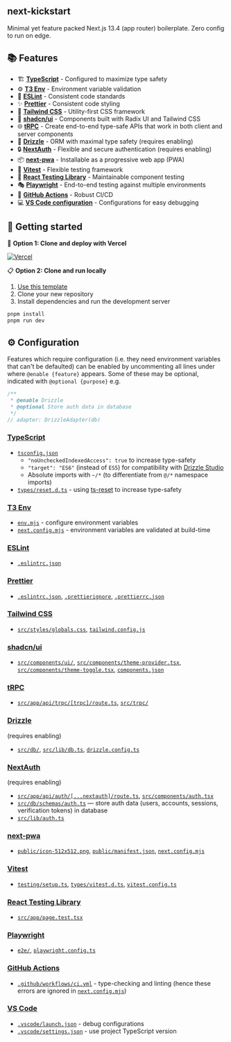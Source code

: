 ## next-kickstart

Minimal yet feature packed Next.js 13.4 (app router) boilerplate. Zero config to run on edge.

## 📚 Features

- 🏗️ [**TypeScript**](#typescript) - Configured to maximize type safety
- ⚙️ [**T3 Env**](#t3-env) - Environment variable validation
- 📏 [**ESLint**](#eslint) - Consistent code standards
- ✨ [**Prettier**](#prettier) - Consistent code styling
- 🎨 [**Tailwind CSS**](#tailwind-css) - Utility-first CSS framework
- 🧩 [**shadcn/ui**](#shadcnui) - Components built with Radix UI and Tailwind CSS
- 🌐 [**tRPC**](#trpc) - Create end-to-end type-safe APIs that work in both client and server components
- 💽 [**Drizzle**](#drizzle) - ORM with maximal type safety (requires enabling)
- 🔒 [**NextAuth**](#nextauth) - Flexible and secure authentication (requires enabling)
- 📦 [**next-pwa**](#next-pwa) - Installable as a progressive web app (PWA)
- 🧪 [**Vitest**](#vitest) - Flexible testing framework
- 🐙 [**React Testing Library**](#react-testing-library) - Maintainable component testing
- 🎭 [**Playwright**](#playwright) - End-to-end testing against multiple environments
- 🔄 [**GitHub Actions**](#github-actions) - Robust CI/CD
- 💻 [**VS Code configuration**](#vs-code) - Configurations for easy debugging

## 🌱 Getting started

🚀 **Option 1: Clone and deploy with Vercel**

[![Vercel](https://vercel.com/button)](https://vercel.com/new/clone?s=https%3A%2F%2Fgithub.com%2FSyhner%2Fnext-kickstart)

📋 **Option 2: Clone and run locally**

1. [Use this template](https://github.com/new?template_name=next-kickstart&template_owner=Syhner)
2. Clone your new repository
3. Install dependencies and run the development server

```sh
pnpm install
pnpm run dev
```

## ⚙️ Configuration

Features which require configuration (i.e. they need environment variables that can't be defaulted) can be enabled by uncommenting all lines under where `@enable {feature}` appears. Some of these may be optional, indicated with `@optional {purpose}` e.g.

```ts
/**
 * @enable Drizzle
 * @optional Store auth data in database
 */
// adapter: DrizzleAdapter(db)
```

### [TypeScript](https://www.typescriptlang.org/)

- [`tsconfig.json`](tsconfig.json)
  - `"noUncheckedIndexedAccess": true` to increase type-safety
  - `"target": "ES6"` (instead of `ES5`) for compatibility with [Drizzle Studio](https://orm.drizzle.team/drizzle-studio/overview)
  - Absolute imports with `~/*` (to differentiate from `@/*` namespace imports)
- [`types/reset.d.ts`](types/reset.d.ts) - using [ts-reset](https://github.com/total-typescript/ts-reset) to increase type-safety

### [T3 Env](https://github.com/t3-oss/t3-env)

- [`env.mjs`](env.mjs) - configure environment variables
- [`next.config.mjs`](next.config.mjs) - environment variables are validated at build-time

### [ESLint](https://eslint.org/)

- [`.eslintrc.json`](.eslintrc.json)

### [Prettier](https://prettier.io/)

- [`.eslintrc.json`](.eslintrc.json), [`.prettierignore`](.prettierignore), [`.prettierrc.json`](.prettierrc.json)

### [Tailwind CSS](https://tailwindcss.com/)

- [`src/styles/globals.css`](src/styles/globals.css), [`tailwind.config.js`](tailwind.config.js)

### [shadcn/ui](https://ui.shadcn.com/)

- [`src/components/ui/`](src/components/ui/), [`src/components/theme-provider.tsx`](src/components/theme-provider.tsx), [`src/components/theme-toggle.tsx`](src/components/theme-provider.tsx), [`components.json`](components.json)

### [tRPC](https://trpc.io/)

- [`src/app/api/trpc/[trpc]/route.ts`](src/app/api/trpc/[trpc]/route.ts), [`src/trpc/`](src/trpc)

### [Drizzle](https://orm.drizzle.team/)

(requires enabling)

- [`src/db/`](src/db/), [`src/lib/db.ts`](src/lib/db.ts), [`drizzle.config.ts`](drizzle.config.ts)

### [NextAuth](https://next-auth.js.org/)

(requires enabling)

- [`src/app/api/auth/[...nextauth]/route.ts`](src/app/api/auth/[...nextauth]/route.ts), [`src/components/auth.tsx`](src/components/auth.tsx)
- [`src/db/schemas/auth.ts`](src/db/schemas/auth.ts) — store auth data (users, accounts, sessions, verification tokens) in database
- [`src/lib/auth.ts`](src/lib/auth.ts)

### [next-pwa](https://www.npmjs.com/package/@ducanh2912/next-pwa)

- [`public/icon-512x512.png`](public/icon-512x512.png), [`public/manifest.json`](public/manifest.json), [`next.config.mjs`](next.config.mjs)

### [Vitest](https://vitest.dev/)

- [`testing/setup.ts`](testing/setup.ts), [`types/vitest.d.ts`](types/vitest.d.ts), [`vitest.config.ts`](vitest.config.ts)

### [React Testing Library](https://testing-library.com/docs/react-testing-library/intro/)

- [`src/app/page.test.tsx`](src/app/page.test.tsx)

### [Playwright](https://playwright.dev/)

- [`e2e/`](e2e/), [`playwright.config.ts`](playwright.config.ts)

### [GitHub Actions](https://github.com/features/actions)

- [`.github/workflows/ci.yml`](.github/workflows/ci.yml) - type-checking and linting (hence these errors are ignored in [`next.config.mjs`](next.config.mjs))

### [VS Code](https://code.visualstudio.com/)

- [`.vscode/launch.json`](.vscode/launch.json) - debug configurations
- [`.vscode/settings.json`](.vscode/settings.json) - use project TypeScript version
